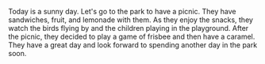 Today is a sunny day. Let's go to the park to have a picnic. They have sandwiches, fruit, and lemonade with them. As they enjoy the snacks, they watch the birds flying by and the children playing in the playground. After the picnic, they decided to play a game of frisbee and then have a caramel. They have a great day and look forward to spending another day in the park soon.
